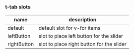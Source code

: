 ### t-tab slots
| name | description
| ------------ | ------------ |
| default | default slot for v-for items |
| leftButton | slot to place left button for the slider |
| rightButton | slot to place right button for the slider |

